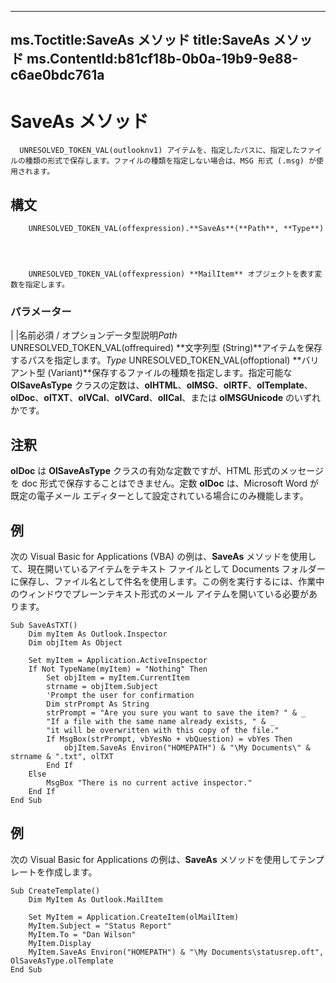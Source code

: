 

---
ms.Toctitle:SaveAs メソッド
title:SaveAs メソッド
ms.ContentId:b81cf18b-0b0a-19b9-9e88-c6ae0bdc761a
---
# SaveAs メソッド





      UNRESOLVED_TOKEN_VAL(outlooknv1) アイテムを、指定したパスに、指定したファイルの種類の形式で保存します。ファイルの種類を指定しない場合は、MSG 形式 (.msg) が使用されます。

## 構文

        UNRESOLVED_TOKEN_VAL(offexpression).**SaveAs**(**Path**, **Type**)




        UNRESOLVED_TOKEN_VAL(offexpression) **MailItem** オブジェクトを表す変数を指定します。

### パラメーター

|
|名前必須 / オプションデータ型説明*Path*
                  UNRESOLVED_TOKEN_VAL(offrequired)
                **文字列型 (String)**アイテムを保存するパスを指定します。*Type*
                  UNRESOLVED_TOKEN_VAL(offoptional)
                **バリアント型 (Variant)**保存するファイルの種類を指定します。指定可能な **OlSaveAsType** クラスの定数は、**olHTML**、**olMSG**、**olRTF**、**olTemplate**、**olDoc**、**olTXT**、**olVCal**、**olVCard**、**olICal**、または **olMSGUnicode** のいずれかです。





## 注釈
**olDoc** は **OlSaveAsType** クラスの有効な定数ですが、HTML 形式のメッセージを doc 形式で保存することはできません。定数 **olDoc** は、Microsoft Word が既定の電子メール エディターとして設定されている場合にのみ機能します。



## 例
次の Visual Basic for Applications (VBA) の例は、**SaveAs** メソッドを使用して、現在開いているアイテムをテキスト ファイルとして Documents フォルダーに保存し、ファイル名として件名を使用します。この例を実行するには、作業中のウィンドウでプレーンテキスト形式のメール アイテムを開いている必要があります。

```vba
Sub SaveAsTXT()
    Dim myItem As Outlook.Inspector
    Dim objItem As Object

    Set myItem = Application.ActiveInspector
    If Not TypeName(myItem) = "Nothing" Then
        Set objItem = myItem.CurrentItem
        strname = objItem.Subject
        'Prompt the user for confirmation
        Dim strPrompt As String
        strPrompt = "Are you sure you want to save the item? " & _
        "If a file with the same name already exists, " & _
        "it will be overwritten with this copy of the file."	
        If MsgBox(strPrompt, vbYesNo + vbQuestion) = vbYes Then
            objItem.SaveAs Environ("HOMEPATH") & "\My Documents\" &  strname & ".txt", olTXT
        End If
    Else
        MsgBox "There is no current active inspector."
    End If
End Sub
```




## 例
次の Visual Basic for Applications の例は、**SaveAs** メソッドを使用してテンプレートを作成します。

```vba
Sub CreateTemplate()
    Dim MyItem As Outlook.MailItem
	
    Set MyItem = Application.CreateItem(olMailItem)
    MyItem.Subject = "Status Report"
    MyItem.To = "Dan Wilson"
    MyItem.Display
    MyItem.SaveAs Environ("HOMEPATH") & "\My Documents\statusrep.oft", OlSaveAsType.olTemplate
End Sub
```





